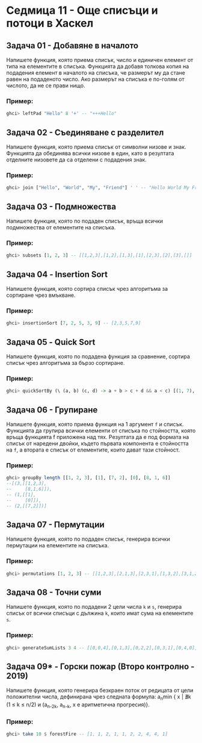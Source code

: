 # Седмица 11 - Още списъци и потоци в Хаскел

## Задача 01 - Добавяне в началото
Напишете функция, която приема списък, число и единичен елемент от типа на елементите в списъка. Функцията да добавя толкова копия на подадения елемент в началото на списъка, че размерът му да стане равен на подаденото число. Ако размерът на списъка е по-голям от числото, да не се прави нищо.

### Пример:
```haskell
ghci> leftPad "Hello" 8 '+' -- "+++Hello"
```

## Задача 02 - Съединяване с разделител
Напишете функция, която приема списък от символни низове и знак. Функцията да обединява всички низове в един, като в резултата отделните низовете да са отделени с подадения знак.

### Пример:
```haskell
ghci> join ["Hello", "World", "My", "Friend"] ' ' -- "Hello World My Friend"
```

## Задача 03 - Подмножества
Напишете функция, която по подаден списък, връща всички подмножества от елементите на списъка.

### Пример:
```haskell
ghci> subsets [1, 2, 3] -- [[1,2,3],[1,2],[1,3],[1],[2,3],[2],[3],[]]
```

## Задача 04 - Insertion Sort
Напишете функция, която сортира списък чрез алгоритъма за сортиране чрез вмъкване.

### Пример:
```haskell
ghci> insertionSort [7, 2, 5, 3, 9] -- [2,3,5,7,9]
```

## Задача 05 - Quick Sort
Напишете функция, която по подадена функция за сравнение, сортира списък чрез алгоритъма за бързо сортиране.

### Пример:
```haskell
ghci> quickSortBy (\ (a, b) (c, d) -> a + b > c + d && a < c) [(1, 7), (2, 3), (4, 9), (5, 2), (8, 5)] -- [(2,3),(5,2),(1,7),(4,9),(8,5)] 
```

## Задача 06 - Групиране
Напишете функция, която приема функция на 1 аргумент `f` и списък. Функцията да групира всички елементи от списъка по стойността, която връща функцията f приложена над тях. Резултата да е под формата на списък от наредени двойки, където първата компонента е стойността на `f`, а втората е списък от елементите, които дават тази стойност.

### Пример:
```haskell
ghci> groupBy length [[1, 2, 3], [1], [7, 2], [0], [8, 1, 6]]
--[(3,[[1,2,3],
--     [8,1,6]]),
-- (1,[[1],
--     [0]]),
-- (2,[[7,2]])]
```

## Задача 07 - Пермутации
Напишете функция, която по подаден списък, генерира всички пермутации на елементите на списъка.

### Пример:
```haskell
ghci> permutations [1, 2, 3] -- [[1,2,3],[2,1,3],[2,3,1],[1,3,2],[3,1,2],[3,2,1]]
```

## Задача 08 - Точни суми
Напишете функция, която по подадени 2 цели числа `k` и `s`, генерира списък от всички списъци с дължина `k`, които имат сума на елементите `s`.

### Пример:
```haskell
ghci> generateSumLists 3 4 -- [[0,0,4],[0,1,3],[0,2,2],[0,3,1],[0,4,0],[1,0,3],[1,1,2],[1,2,1],[1,3,0],[2,0,2],[2,1,1],[2,2,0],[3,0,1],[3,1,0],[4,0,0]]
```

## Задача 09* - Горски пожар (Второ контролно - 2019)
Напишете функция, която генерира безкраен поток от редицата от цели положителни числа, дефинирана чрез следната формула: a<sub>n</sub>min { x | ∄k (1 ≤ k ≤ n/2) и (a<sub>n-2k</sub>, a<sub>n-k</sub>, x e аритметична прогресия)}.

### Пример:
```haskell
ghci> take 10 $ forestFire -- [1, 1, 2, 1, 1, 2, 2, 4, 4, 1]
```